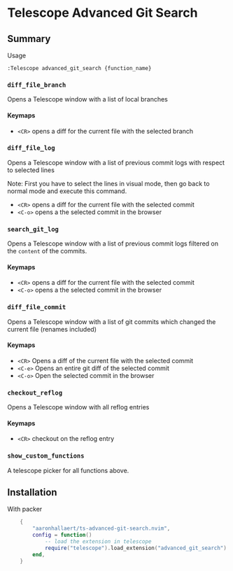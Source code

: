 # Telescope Advanced Git Search

## Summary

Usage
```
:Telescope advanced_git_search {function_name}
```


### `diff_file_branch`

Opens a Telescope window with a list of local branches

#### Keymaps

- `<CR>` opens a diff for the current file with the selected branch

### `diff_file_log`

Opens a Telescope window with a list of previous commit logs with respect to selected lines

Note: First you have to select the lines in visual mode, then go back to normal 
mode and execute this command.


- `<CR>` opens a diff for the current file with the selected commit
- `<C-o>` opens a the selected commit in the browser

### `search_git_log`

Opens a Telescope window with a list of previous commit logs filtered on the
`content` of the commits.

#### Keymaps

- `<CR>` opens a diff for the current file with the selected commit
- `<C-o>` opens a the selected commit in the browser

### `diff_file_commit`

Opens a Telescope window with a list of git commits which changed the current file (renames included)

#### Keymaps

- `<CR>` Opens a diff of the current file with the selected commit
- `<C-e>` Opens an entire git diff of the selected commit
- `<C-o>` Open the selected commit in the browser

### `checkout_reflog`

Opens a Telescope window with all reflog entries

#### Keymaps

- `<CR>` checkout on the reflog entry

### `show_custom_functions`

A telescope picker for all functions above.

## Installation

With packer

```lua
    {
        "aaronhallaert/ts-advanced-git-search.nvim",
        config = function()
            -- load the extension in telescope
            require("telescope").load_extension("advanced_git_search")
        end,
    }
```

